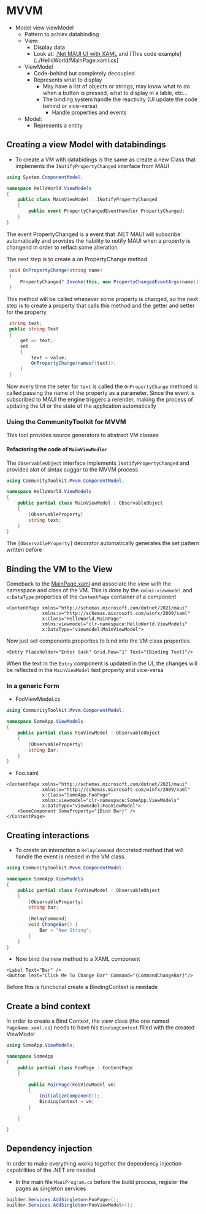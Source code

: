 # MVVM
- Model view viewModel
  - Pattern to achiev databinding
  - View:
    - Display data
    - Look at: [.Net MAUI UI with XAML](./4.MAUI-UI-with-XAML.md) and [This code example](../HelloWorld/MainPage.xaml.cs]
  - ViewModel
    - Code-behind but completely decoupled
    - Represents what to display
      - May have a list of objects or strings, may know what to do when a button is pressed, what to display in a lable, etc...
      - The binding system handle the reactivity (UI update the code behind or vice-versa)
        - Handle properties and events
  - Model:
    - Represents a entity
## Creating a view Model with databindings
- To create a VM with databidings is the same as create a new Class that implements the `INotifyPropertyChanged` interface from MAUI
```cs
using System.ComponentModel;

namespace HelloWorld.ViewModels
{
    public class MainViewModel : INotifyPropertyChanged
    {
        public event PropertyChangedEventHandler PropertyChanged;
    }
}
```
The event PropertyChanged is a event that .NET MAUI will subscribe automatically and provides the hability to notify MAUI when a property is changend in order to reflact some alteration

The next step is to create a on PropertyChange method
```cs
 void OnPropertyChange(string name)
 {
     PropertyChanged?.Invoke(this, new PropertyChangedEventArgs(name));
 }
```
This method will be called whenever some property is changed, so the next step is to create a property that calls this method and the getter and setter for the property
```cs
 string text;
 public string Text
 {
     get => text;
     set
     {
         text = value;
         OnPropertyChange(nameof(text));
     }
 }
```
Now every time the seter for `text` is called the `OnPropertyChange` methoed is called passing the name of the property as a parameter. Since the event is subscribed to MAUI the engine triggers a rerender, making the process of updating the UI or the state of the application automatically 

### Using the CommunityToolkit for MVVM
This tool provides source generators to abstract VM classes

#### Refactoring the code of `MainViewModler`


The `ObservableObject` interface implements `INotifyPropertyChanged` and provides alot of sintax suggar to the MVVM process
```cs
using CommunityToolkit.Mvvm.ComponentModel;

namespace HelloWorld.ViewModels
{
    public partial class MainViewModel : ObservableObject
    {
        [ObservableProperty]
        string text;
    }
}
```
The `[ObservableProperty]` decorator automatically generates the set pattern written before

## Binding the VM to the View
Comeback to the [MainPage.xaml](../HelloWorld/MainPage.xaml) and associate the view with the namespace and class of the VM. This is done by the `xmlns:viewmodel` and `x:DataType` properties of the `ContentPage` container of a component
```xaml
<ContentPage xmlns="http://schemas.microsoft.com/dotnet/2021/maui"
             xmlns:x="http://schemas.microsoft.com/winfx/2009/xaml"
             x:Class="HelloWorld.MainPage"
             xmlns:viewmodel="clr-namespace:HelloWorld.ViewModels"
             x:DataType="viewmodel:MainViewModel">
```
Now just set components properties to bind into the VM class properties

```xaml
<Entry Placeholder="Enter task" Grid.Row="1" Text="{Binding Text}"/>
```
When the text in the `Entry` component is updated in the UI, the changes will be reflected in the `MainViewModel` text property and vice-versa

### In a generic Form
- FooViewModel.cs
```cs
using CommunityToolkit.Mvvm.ComponentModel;

namespace SomeApp.ViewModels
{
    public partial class FooViewModel : ObservableObject
    {
        [ObservableProperty]
        string Bar;
    }
}
```
- Foo.xaml
```xaml
<ContentPage xmlns="http://schemas.microsoft.com/dotnet/2021/maui"
             xmlns:x="http://schemas.microsoft.com/winfx/2009/xaml"
             x:Class="SomeApp.FooPage"
             xmlns:viewmodel="clr-namespace:SomeApp.ViewModels"
             x:DataType="viewmodel:FooViewModel">
    <SomeComponent SomeProperty="{Bind Bar}" />
</ContentPage>
```

## Creating interactions
- To create an interaction a `RelayCommand` decorated method that will handle the event is needed in the VM class.
```cs
using CommunityToolkit.Mvvm.ComponentModel;

namespace SomeApp.ViewModels
{
    public partial class FooViewModel : ObservableObject
    {
        [ObservableProperty]
        string bar;
        
        [RelayCommand]
        void ChangeBar() { 
            Bar = "New String";
        }
    }
}
```
- Now bind the new method to a XAML component
```xaml
<Label Text="Bar" />
<Button Text="Click Me To Change Bar" Command="{CommandChangeBar}"/>
```
Before this is functional create a BindingContext is needade

## Create a bind context
In order to create a Bind Context, the view class (the one named `PageName.xaml.cs`) needs to have his `BindingContext` filled with the created ViewModel
```cs
using SomeApp.ViewModels;

namespace SomeApp
{
    public partial class FooPage : ContentPage
    {

        public MainPage(FooViewModel vm)
        {
            InitializeComponent();
            BindingContext = vm;
        }

    }

}
```
## Dependency injection
In order to make everything works together the dependency injection capabilities of the .NET are needed
- In the main file `MauiProgram.cs` before the build process, register the pages as singleton services
```cs
builder.Services.AddSingleton<FooPage>();
builder.Services.AddSingleton<FooViewModel>();
```
